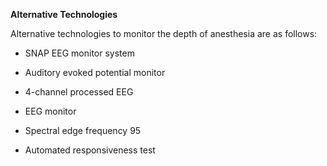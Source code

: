 **Alternative Technologies**

Alternative technologies to monitor the depth of anesthesia are as follows:

- SNAP EEG monitor system

- Auditory evoked potential monitor

- 4-channel processed EEG

- EEG monitor

- Spectral edge frequency 95

- Automated responsiveness test